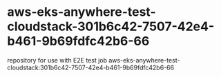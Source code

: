 # aws-eks-anywhere-test-cloudstack-301b6c42-7507-42e4-b461-9b69fdfc42b6-66
repository for use with E2E test job aws-eks-anywhere-test-cloudstack:301b6c42-7507-42e4-b461-9b69fdfc42b6-66
